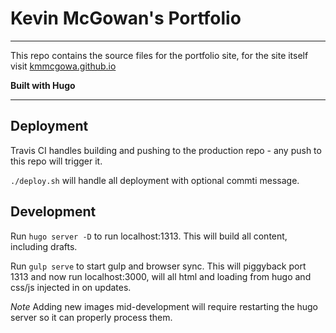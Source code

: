 # Kevin McGowan's Portfolio
---

This repo contains the source files for the portfolio site, for the site itself visit [kmmcgowa.github.io](https://kevin-mcgowan.com)

**Built with Hugo**

---

## Deployment

Travis CI handles building and pushing to the production repo - any push to this repo will trigger it.

`./deploy.sh` will handle all deployment with optional commti message.

## Development

Run `hugo server -D` to run localhost:1313. This will build all content, including drafts.

Run `gulp serve` to start gulp and browser sync. This will piggyback port 1313 and now run localhost:3000, will all html and loading from hugo and css/js injected in on updates.

*Note* Adding new images mid-development will require restarting the hugo server so it can properly process them.